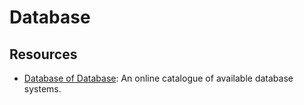 Database
========


Resources
---------

 - [Database of Database](https://dbdb.io/):
   An online catalogue of available database systems.
